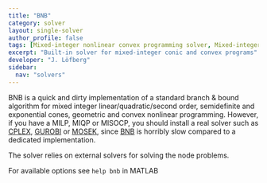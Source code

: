 ```yaml
---
title: "BNB"
category: solver
layout: single-solver
author_profile: false
tags: [Mixed-integer nonlinear convex programming solver, Mixed-integer conic programming solver, Mixed-integer linear programming solver, Mixed-integer quadratic programming solver, Mixed-integer convex programming solver]
excerpt: "Built-in solver for mixed-integer conic and convex programs"
developer: "J. Löfberg"
sidebar:
  nav: "solvers"
---
```

BNB is a quick and dirty implementation of a standard branch & bound algorithm for mixed integer linear/quadratic/second order, semidefinite and exponential cones, geometric and convex nonlinear programming. However, if you have a MILP, MIQP or MISOCP, you should install a real solver such as [CPLEX](/solver/cplex), [GUROBI](/solver/gurobi) or [MOSEK](/solver/mosek), since [BNB](/solver/bnb) is horribly slow compared to a dedicated implementation.

The solver relies on external solvers for solving the node problems.

For available options see `help bnb` in MATLAB
